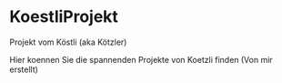 # KoestliProjekt
Projekt vom Köstli (aka Kötzler)

Hier koennen Sie die spannenden Projekte von Koetzli finden (Von mir erstellt)
